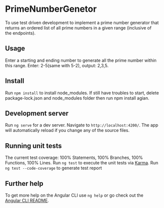 # PrimeNumberGenetor

To use test driven development to implement a prime number generator that
returns an ordered list of all prime numbers in a given range (inclusive of the endpoints).

## Usage
Enter a starting and ending number to generate all the prime number within this range.
Enter: 2-5(same with 5-2), output: 2,3,5.

## Install

Run `npm install` to install node_modules.
If still have troubles to start, delete package-lock.json and node_modules folder then run npm install agian.

## Development server

Run `ng serve` for a dev server. Navigate to `http://localhost:4200/`. The app will automatically reload if you change any of the source files.

## Running unit tests
The current test coverage: 100% Statements, 100% Branches, 100% Functions, 100% Lines.
Run `ng test` to execute the unit tests via [Karma](https://karma-runner.github.io).
Run ` ng test --code-coverage` to generate test report

 

## Further help

To get more help on the Angular CLI use `ng help` or go check out the [Angular CLI README](https://github.com/angular/angular-cli/blob/master/README.md).
